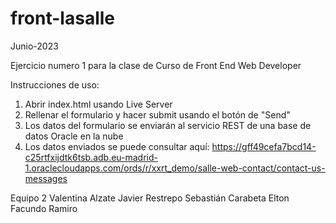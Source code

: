 # front-lasalle
Junio-2023

Ejercicio numero 1 para la clase de Curso de Front End Web Developer

Instrucciones de uso:
1. Abrir index.html usando Live Server
2. Rellenar el formulario y hacer submit usando el botón de "Send"
3. Los datos del formulario se enviarán al servicio REST de una base de datos Oracle en la nube
4. Los datos enviados se puede consultar aquí:
   https://gff49cefa7bcd14-c25rtfxijdtk6tsb.adb.eu-madrid-1.oraclecloudapps.com/ords/r/xxrt_demo/salle-web-contact/contact-us-messages
   

Equipo 2
Valentina Alzate
Javier Restrepo
Sebastián Carabeta
Elton
Facundo
Ramiro


